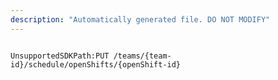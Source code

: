 ```yaml
---
description: "Automatically generated file. DO NOT MODIFY"
---
```


```powershellv2

UnsupportedSDKPath:PUT /teams/{team-id}/schedule/openShifts/{openShift-id}

```